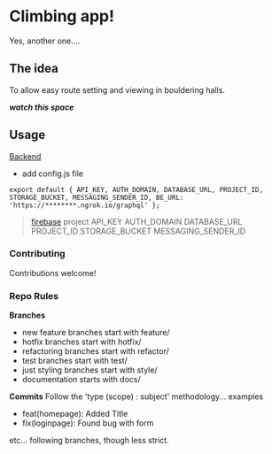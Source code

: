 # Climbing app!

Yes, another one....

## The idea

To allow easy route setting and viewing in bouldering halls.

<i> **watch this space**</i>

## Usage

[Backend](https://github.com/KarinaDavtyan/HorizontalLife-BE)

+ add config.js file

`
 export default {
  API_KEY,
  AUTH_DOMAIN,
  DATABASE_URL,
  PROJECT_ID,
  STORAGE_BUCKET,
  MESSAGING_SENDER_ID,
  BE_URL: 'https://********.ngrok.io/graphql'
};
`
>[firebase](https://firebase.google.com/) project
>API_KEY
>AUTH_DOMAIN
>DATABASE_URL
>PROJECT_ID
>STORAGE_BUCKET
>MESSAGING_SENDER_ID


### Contributing

Contributions welcome!

### Repo Rules

**Branches**

- new feature branches start with feature/
- hotfix branches start with hotfix/
- refactoring branches start with refactor/
- test branches start with test/
- just styling branches start with style/
- documentation starts with docs/

**Commits**
Follow the 'type (scope) : subject' methodology...
examples

- feat(homepage): Added Title
- fix(loginpage): Found bug with form

etc... following branches, though less strict.
